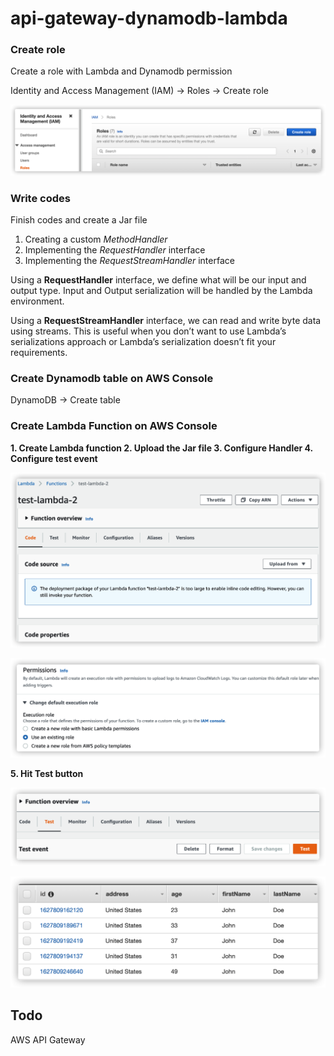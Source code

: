 
# api-gateway-dynamodb-lambda


###  Create role

Create a role with Lambda and Dynamodb permission

Identity and Access Management (IAM) -> Roles -> Create role

![enter image description here](https://github.com/vikki-xiaohua/AWS-series-api-gateway-dynamodb-lambda/blob/main/image/iam-role.png)

###  Write codes

Finish codes and create a Jar file

1.  Creating a custom  _MethodHandler_
2.  Implementing the  _RequestHandler_  interface
3.  Implementing the  _RequestStreamHandler_  interface

Using a **RequestHandler** interface, we define what will be our input and output type. Input and Output serialization will be handled by the Lambda environment.

Using a **RequestStreamHandler** interface, we can read and write byte data using streams. This is useful when you don’t want to use Lambda’s serializations approach or Lambda’s serialization doesn’t fit your requirements.

###  Create  Dynamodb table on AWS Console

DynamoDB -> Create table

### Create Lambda Function on AWS Console

**1. Create Lambda function
2. Upload the Jar file
3.  Configure Handler
4. Configure test event**

![enter image description here](https://github.com/vikki-xiaohua/AWS-series-api-gateway-dynamodb-lambda/blob/main/image/lambda-1.png)

![enter image description here](https://github.com/vikki-xiaohua/AWS-series-api-gateway-dynamodb-lambda/blob/main/image/role-2.png)

**5. Hit Test button**

![enter image description here](https://github.com/vikki-xiaohua/AWS-series-api-gateway-dynamodb-lambda/blob/main/image/test-1.png)

![enter image description here](https://github.com/vikki-xiaohua/AWS-series-api-gateway-dynamodb-lambda/blob/main/image/test-2.png)

## Todo

AWS API Gateway
